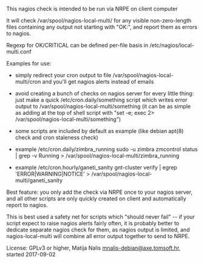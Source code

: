 This nagios check is intended to be run via NRPE on client computer

It will check /var/spool/nagios-local-multi/ for any visible non-zero-length files
containing any output not starting with "OK:", and report them as errors to nagios.

Regexp for OK/CRITICAL can be defined per-file basis in /etc/nagios/local-multi.conf

Examples for use:

- simply redirect your cron output to file /var/spool/nagios-local-multi/cron
  and you'll get nagios alerts instead of emails

- avoid creating a bunch of checks on nagios server for every little thing:
  just make a quick /etc/cron.daily/something script which writes error output 
  to /var/spool/nagios-local-multi/something (it can be as simple as adding at the 
  top of shell script with "set -e; exec 2> /var/spool/nagios-local-multi/something")

- some scripts are included by default as example (like debian apt(8) check and cron staleness check)

- example /etc/cron.daily/zimbra_running
  sudo -u zimbra zmcontrol status | grep -v Running > /var/spool/nagios-local-multi/zimbra_running
- example /etc/cron.hourly/ganeti_sanity
  gnt-cluster verify | egrep 'ERROR|WARNING|NOTICE' > /var/spool/nagios-local-multi/ganeti_sanity

Best feature: you only add the check via NRPE once to your nagios server, and all other scripts are only 
quickly created on client and automatically report to nagios.

This is best used a safety net for scripts which "should never fail" -- if your script expect to raise 
nagios alerts fairly often, it is probably better to dedicate separate nagios check for them, as 
nagios output is limited, and nagios-local-multi will combine all error output together to send to NRPE.

License: GPLv3 or higher, Matija Nalis <mnalis-debian@axe.tomsoft.hr>, started 2017-09-02
